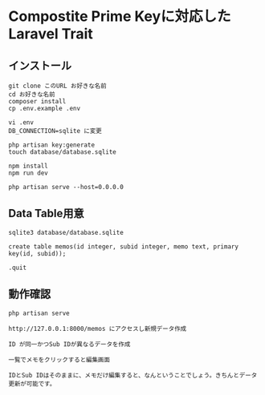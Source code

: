 # Compostite Prime Keyに対応したLaravel Trait

## インストール
```
git clone このURL お好きな名前
cd お好きな名前
composer install
cp .env.example .env

vi .env
DB_CONNECTION=sqlite に変更

php artisan key:generate
touch database/database.sqlite

npm install
npm run dev

php artisan serve --host=0.0.0.0
```

## Data Table用意
```
sqlite3 database/database.sqlite

create table memos(id integer, subid integer, memo text, primary key(id, subid));

.quit
```

## 動作確認
```
php artisan serve

http://127.0.0.1:8000/memos にアクセスし新規データ作成

ID が同一かつSub IDが異なるデータを作成

一覧でメモをクリックすると編集画面

IDとSub IDはそのままに、メモだけ編集すると、なんということでしょう。きちんとデータ更新が可能です。
```


